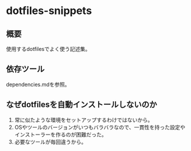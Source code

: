 # dotfiles-snippets

## 概要
使用するdotfilesでよく使う記述集。

## 依存ツール
dependencies.mdを参照。

## なぜdotfilesを自動インストールしないのか
1. 常に似たような環境をセットアップするわけではないから。
2. OSやツールのバージョンがいつもバラバラなので、一貫性を持った設定やインストーラーを作るのが困難だった。
3. 必要なツールが毎回違うから。

